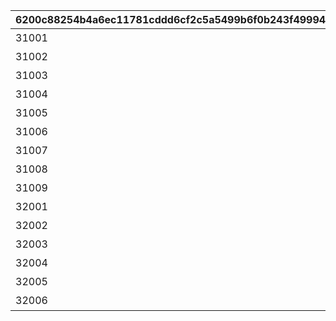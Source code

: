 |6200c88254b4a6ec11781cddd6cf2c5a5499b6f0b243f49994ea99e2fb89258f|f6260f50f96c803fb5fb34adadb90720cf462a1b7ae2a659ae75394fe86ede01|72271ff92d48ac22f3082272027b024259e443fbce17094655891526bb55fb6a|8004f75708df454f2c14c254dfb69394dfa53bc45f0bd683abc44e6ab165c6f4|465c4ba7dc151538adaae48f853e0d100f8d4babba77a1c64cfa7beeda39e308|3b2b051f49222d1f418f1a5f478f35088e8a303fe9e457458fe62629d6d0d289|1d0667758c5a1b3bcd41f7fcaa460a01e6f6a892aa5ab06341b9397fdf63a88c|1a5d750c505751a4ca37ef24145ac876acdf15bf0e135ab1ff4608318ee673b5|bf34f916b79ff972f4039858473f1eadbd89568f4adf96ef969ce59b3c55f2b2|460c18bfd44cacf6025bcbe44c81f72ce6279c779737530e6a4b467ccf191fad|faaf3aaf12d4a55e5accf7a4d7c58d1f2d5493f5a6241909edd5a5ae08ff2ff3|549f5bc87679641bfb0db9a31fc36f4588a60ee005e15662308ef15109e904fb|9b752502a3e209352842016bbc5f3fcef905078e28d58dd8a350300c0083f2c3|bb49b9e160ff0e8f8790f1904ffcc742d0831a04a580799e0bec53bf0bfdd0c2|d37caadea01359329378a13c119b2af664ebae1d5fb31cdb417be031b216f8ed|
| --- | --- | --- | --- | --- | --- | --- | --- | --- | --- | --- | --- | --- | --- | --- |
|31001|1|云海的山脉|贯穿云层的山脉|0|11002012|4003001|4003002|501010001|10|195|45|200010|400|400|
|31002|1|密林的大树|存在于森林深处的1棵大树|0|11005013|4003003|4003004|501010002|10|-110|30|200020|300|300|
|31003|1|断崖的遗迹|在断崖绝壁被发现的遗迹|0|11007014|4003005|4003006|501010003|10|-570|-190|200030|200|200|
|31004|1|沧海的孤塔|屹立在大海之上的谜之巨塔|0|11011017|4003007|4003008|501010004|10|750|-30|200040|100|100|
|31005|1|毒瘴的暗棱|瘴气回旋的黑暗孤峰|0|11014014|4003009|4003010|501010005|10|465|20|200050|100|100|
|31006|1|绿龙的骸岭|伫立于山峰之巅的龙之床|0|11026014|4003011|4003012|501010006|10|360|90|200060|100|100|
|31007|1|天上的浮城|天空的守护者安睡的圣城|0|11035014|4003013|4003014|501010007|10|130|90|200070|100|100|
|31008|1|沙瀑的底都|流沙瀑布倾泻不止的边域之城|0|11047014|4003017|4003018|501010008|10|-50|120|200080|100|100|
|31009|1|绀碧的王城|君临蔚蓝深处的海王堡垒|0|11057014|4003019|4003020|501010009|10|-360|70|200090|100|100|
|32001|1|特别地下城|挑战踏破限时开启的地下城|31006|0|4003015|4003016|0|10|0|0|0|100|100|
|32002|1|特别地下城|挑战踏破限时开启的地下城|31006|0|0|0|0|10|0|0|0|100|100|
|32003|1|特别地下城|挑战踏破限时开启的地下城|31006|0|0|0|0|10|0|0|0|100|100|
|32004|1|特别地下城|挑战踏破限时开启的地下城|31006|0|0|0|0|10|0|0|0|100|100|
|32005|1|特别地下城|挑战踏破限时开启的地下城|31006|0|0|0|0|10|0|0|0|100|100|
|32006|1|特别地下城|挑战踏破限时开启的地下城|31006|0|0|0|0|10|0|0|0|100|100|
